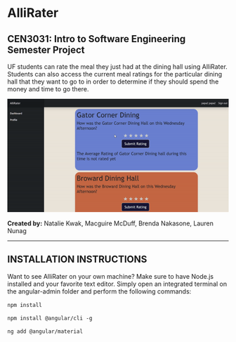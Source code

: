 # AlliRater
## CEN3031: Intro to Software Engineering Semester Project

UF students can rate the meal they just had at the dining hall using AlliRater. Students can also access the current meal ratings for the particular dining hall that they want to go to in order to determine if they should spend the money and time to go there.

![demo-gif](./demo.gif)

**Created by:** Natalie Kwak, Macguire McDuff, Brenda Nakasone, Lauren Nunag


-----------------------------

## INSTALLATION INSTRUCTIONS

Want to see AlliRater on your own machine? 
Make sure to have Node.js installed and your favorite text editor.
Simply open an integrated terminal on the angular-admin folder and perform the following commands:
```
npm install
```
```
npm install @angular/cli -g
```
```
ng add @angular/material
```
